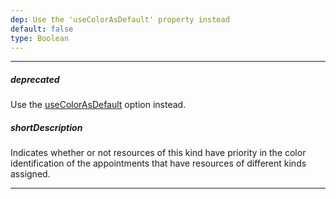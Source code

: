 ```yaml
---
dep: Use the 'useColorAsDefault' property instead
default: false
type: Boolean
---
```

---
##### deprecated
Use the [useColorAsDefault](/api-reference/10%20UI%20Widgets/dxScheduler/1%20Configuration/resources/useColorAsDefault.md '{basewidgetpath}/Configuration/resources/#useColorAsDefault') option instead.

##### shortDescription
Indicates whether or not resources of this kind have priority in the color identification of the appointments that have resources of different kinds assigned.

---

